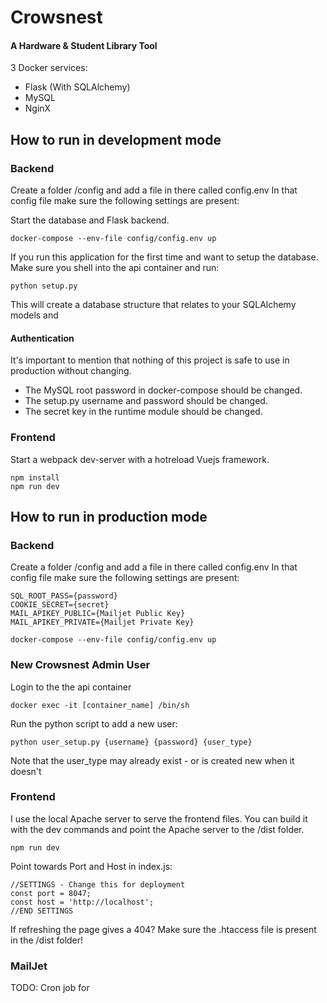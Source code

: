 Crowsnest
==========
#### A Hardware & Student Library Tool

3 Docker services:
 - Flask (With SQLAlchemy)
 - MySQL
 - NginX


How to run in development mode
----------

### Backend

Create a folder /config and add a file in there called config.env
In that config file make sure the following settings are present:

Start the database and Flask backend.
```
docker-compose --env-file config/config.env up
```
If you run this application for the first time and want to setup the database. Make sure you shell into the api container and run:


```
python setup.py
```
This will create a database structure that relates to your SQLAlchemy models and 

#### Authentication
It's important to mention that nothing of this project is safe to use in production without changing.
- The MySQL root password in docker-compose should be changed.
- The setup.py username and password should be changed.
- The secret key in the runtime module should be changed.

### Frontend

Start a webpack dev-server with a hotreload Vuejs framework.

```
npm install
npm run dev
```


How to run in production mode
----------
### Backend

Create a folder /config and add a file in there called config.env
In that config file make sure the following settings are present:
```
SQL_ROOT_PASS={password}
COOKIE_SECRET={secret}
MAIL_APIKEY_PUBLIC={Mailjet Public Key}
MAIL_APIKEY_PRIVATE={Mailjet Private Key}
```

```
docker-compose --env-file config/config.env up
```

### New Crowsnest Admin User

Login to the the api container
```
docker exec -it [container_name] /bin/sh
```

Run the python script to add a new user:
```
python user_setup.py {username} {password} {user_type}
```

Note that the user_type may already exist - or is created new when it doesn't

### Frontend

I use the local Apache server to serve the frontend files. You can build it with the dev commands and point the Apache server to the /dist folder.

```
npm run dev
```

Point towards Port and Host in index.js:
```
//SETTINGS - Change this for deployment
const port = 8047;
const host = 'http://localhost';
//END SETTINGS
```

If refreshing the page gives a 404?
Make sure the .htaccess file is present in the /dist folder!

### MailJet

TODO:
Cron job for 